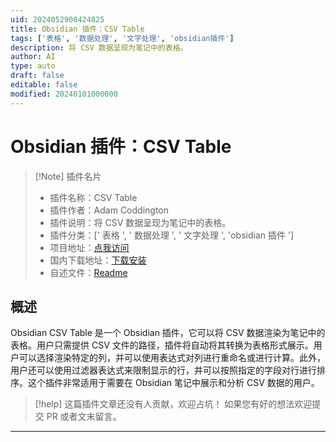 ```yaml
---
uid: 2024052908424825
title: Obsidian 插件：CSV Table
tags: ['表格', '数据处理', '文字处理', 'obsidian插件']
description: 将 CSV 数据呈现为笔记中的表格。
author: AI
type: auto
draft: false
editable: false
modified: 20240101000000
---
```


# Obsidian 插件：CSV Table

> [!Note] 插件名片
> - 插件名称：CSV Table
> - 插件作者：Adam Coddington
> - 插件说明：将 CSV 数据呈现为笔记中的表格。
> - 插件分类：[' 表格 ', ' 数据处理 ', ' 文字处理 ', 'obsidian 插件 ']
> - 项目地址：[点我访问](https://github.com/coddingtonbear/obsidian-csv-table)
> - 国内下载地址：[下载安装](https://pkmer.cn/products/plugin/pluginMarket/?obsidian-csv-table)
> - 自述文件：[Readme](https://ghproxy.net/https://raw.githubusercontent.com/coddingtonbear/obsidian-csv-table/master/README.md)

## 概述

Obsidian CSV Table 是一个 Obsidian 插件，它可以将 CSV 数据渲染为笔记中的表格。用户只需提供 CSV 文件的路径，插件将自动将其转换为表格形式展示。用户可以选择渲染特定的列，并可以使用表达式对列进行重命名或进行计算。此外，用户还可以使用过滤器表达式来限制显示的行，并可以按照指定的字段对行进行排序。这个插件非常适用于需要在 Obsidian 笔记中展示和分析 CSV 数据的用户。

> [!help]
> 这篇插件文章还没有人贡献，欢迎占坑！
> 如果您有好的想法欢迎提交 PR 或者文末留言。

---



